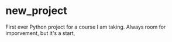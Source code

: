 # new_project
First ever Python project for a course I am taking.  Always room for imporvement, but it's a start,
